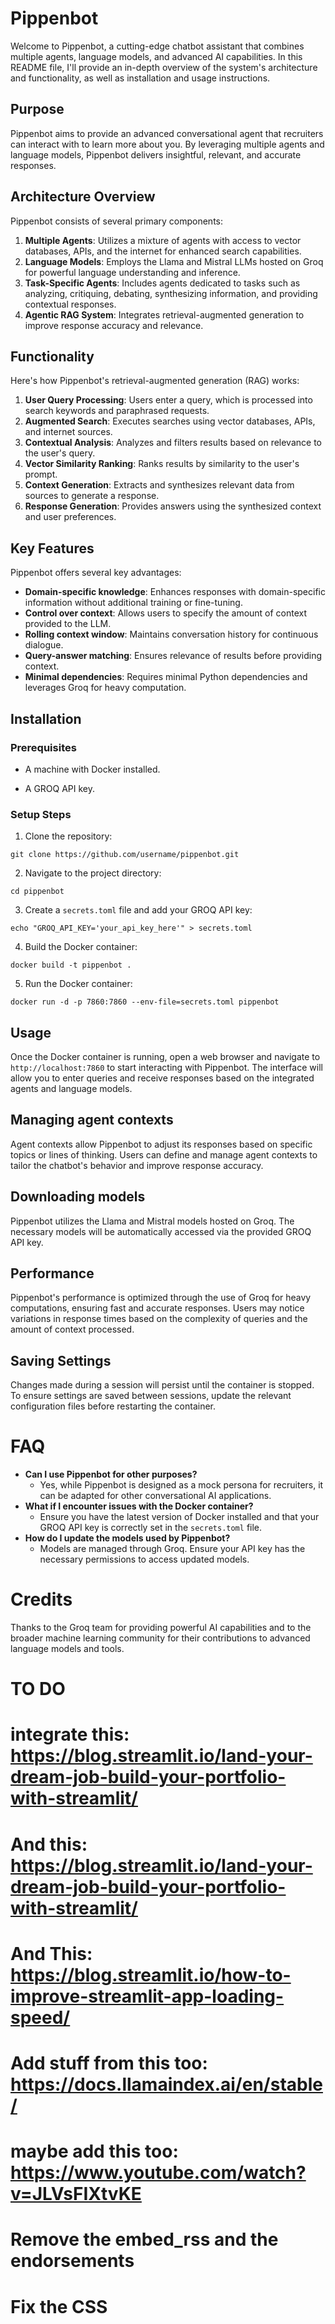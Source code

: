 # Pippenbot

Welcome to Pippenbot, a cutting-edge chatbot assistant that combines multiple agents, language models, and advanced AI capabilities. In this README file, I'll provide an in-depth overview of the system's architecture and functionality, as well as installation and usage instructions.

## Purpose

Pippenbot aims to provide an advanced conversational agent that recruiters can interact with to learn more about you. By leveraging multiple agents and language models, Pippenbot delivers insightful, relevant, and accurate responses.

## Architecture Overview

Pippenbot consists of several primary components:

1. **Multiple Agents**: Utilizes a mixture of agents with access to vector databases, APIs, and the internet for enhanced search capabilities.
2. **Language Models**: Employs the Llama and Mistral LLMs hosted on Groq for powerful language understanding and inference.
3. **Task-Specific Agents**: Includes agents dedicated to tasks such as analyzing, critiquing, debating, synthesizing information, and providing contextual responses.
4. **Agentic RAG System**: Integrates retrieval-augmented generation to improve response accuracy and relevance.

## Functionality

Here's how Pippenbot's retrieval-augmented generation (RAG) works:

1. **User Query Processing**: Users enter a query, which is processed into search keywords and paraphrased requests.
2. **Augmented Search**: Executes searches using vector databases, APIs, and internet sources.
3. **Contextual Analysis**: Analyzes and filters results based on relevance to the user's query.
4. **Vector Similarity Ranking**: Ranks results by similarity to the user's prompt.
5. **Context Generation**: Extracts and synthesizes relevant data from sources to generate a response.
6. **Response Generation**: Provides answers using the synthesized context and user preferences.

## Key Features

Pippenbot offers several key advantages:

- **Domain-specific knowledge**: Enhances responses with domain-specific information without additional training or fine-tuning.
- **Control over context**: Allows users to specify the amount of context provided to the LLM.
- **Rolling context window**: Maintains conversation history for continuous dialogue.
- **Query-answer matching**: Ensures relevance of results before providing context.
- **Minimal dependencies**: Requires minimal Python dependencies and leverages Groq for heavy computation.

## Installation

### Prerequisites

- A machine with Docker installed.

- A GROQ API key.

### Setup Steps

1. Clone the repository:

```
git clone https://github.com/username/pippenbot.git
```

2. Navigate to the project directory:

```
cd pippenbot
```

3. Create a `secrets.toml` file and add your GROQ API key:

```
echo "GROQ_API_KEY='your_api_key_here'" > secrets.toml
```

4. Build the Docker container:

```
docker build -t pippenbot .
```

5. Run the Docker container:

```
docker run -d -p 7860:7860 --env-file=secrets.toml pippenbot
```

## Usage

Once the Docker container is running, open a web browser and navigate to `http://localhost:7860` to start interacting with Pippenbot. The interface will allow you to enter queries and receive responses based on the integrated agents and language models.

## Managing agent contexts

Agent contexts allow Pippenbot to adjust its responses based on specific topics or lines of thinking. Users can define and manage agent contexts to tailor the chatbot's behavior and improve response accuracy.

## Downloading models

Pippenbot utilizes the Llama and Mistral models hosted on Groq. The necessary models will be automatically accessed via the provided GROQ API key.

## Performance

Pippenbot's performance is optimized through the use of Groq for heavy computations, ensuring fast and accurate responses. Users may notice variations in response times based on the complexity of queries and the amount of context processed.

## Saving Settings

Changes made during a session will persist until the container is stopped. To ensure settings are saved between sessions, update the relevant configuration files before restarting the container.

# FAQ

- **Can I use Pippenbot for other purposes?**
  - Yes, while Pippenbot is designed as a mock persona for recruiters, it can be adapted for other conversational AI applications.
- **What if I encounter issues with the Docker container?**
  - Ensure you have the latest version of Docker installed and that your GROQ API key is correctly set in the `secrets.toml` file.
- **How do I update the models used by Pippenbot?**
  - Models are managed through Groq. Ensure your API key has the necessary permissions to access updated models.

# Credits

Thanks to the Groq team for providing powerful AI capabilities and to the broader machine learning community for their contributions to advanced language models and tools.

# TO DO

# integrate this: <https://blog.streamlit.io/land-your-dream-job-build-your-portfolio-with-streamlit/>

# And this: <https://blog.streamlit.io/land-your-dream-job-build-your-portfolio-with-streamlit/>

# And This: <https://blog.streamlit.io/how-to-improve-streamlit-app-loading-speed/>

# Add stuff from this too: <https://docs.llamaindex.ai/en/stable/>

# maybe add this too: <https://www.youtube.com/watch?v=JLVsFIXtvKE>

# Remove the embed_rss and the endorsements

# Fix the CSS
